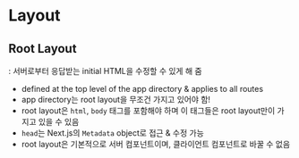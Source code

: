 # Layout

## Root Layout

: 서버로부터 응답받는 initial HTML을 수정할 수 있게 해 줌

- defined at the top level of the app directory & applies to all routes
- app directory는 root layout을 무조건 가지고 있어야 함!
- root layout은 `html`, `body` 태그를 포함해야 하며 이 태그들은 root layout만이 가지고 있을 수 있음
- `head`는 Next.js의 `Metadata` object로 접근 & 수정 가능
- root layout은 기본적으로 서버 컴포넌트이며, 클라이언트 컴포넌트로 바꿀 수 없음
